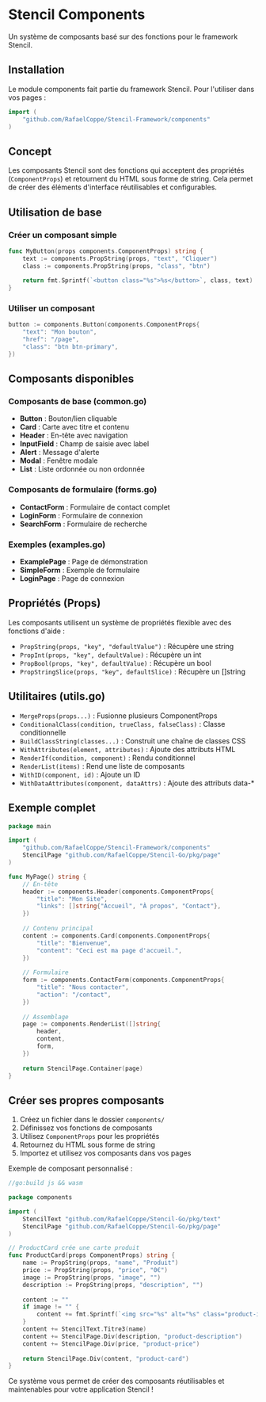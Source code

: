 # Stencil Components

Un système de composants basé sur des fonctions pour le framework Stencil.

## Installation

Le module components fait partie du framework Stencil. Pour l'utiliser dans vos pages :

```go
import (
    "github.com/RafaelCoppe/Stencil-Framework/components"
)
```

## Concept

Les composants Stencil sont des fonctions qui acceptent des propriétés (`ComponentProps`) et retournent du HTML sous forme de string. Cela permet de créer des éléments d'interface réutilisables et configurables.

## Utilisation de base

### Créer un composant simple

```go
func MyButton(props components.ComponentProps) string {
    text := components.PropString(props, "text", "Cliquer")
    class := components.PropString(props, "class", "btn")
    
    return fmt.Sprintf(`<button class="%s">%s</button>`, class, text)
}
```

### Utiliser un composant

```go
button := components.Button(components.ComponentProps{
    "text": "Mon bouton",
    "href": "/page",
    "class": "btn btn-primary",
})
```

## Composants disponibles

### Composants de base (common.go)

- **Button** : Bouton/lien cliquable
- **Card** : Carte avec titre et contenu
- **Header** : En-tête avec navigation
- **InputField** : Champ de saisie avec label
- **Alert** : Message d'alerte
- **Modal** : Fenêtre modale
- **List** : Liste ordonnée ou non ordonnée

### Composants de formulaire (forms.go)

- **ContactForm** : Formulaire de contact complet
- **LoginForm** : Formulaire de connexion
- **SearchForm** : Formulaire de recherche

### Exemples (examples.go)

- **ExamplePage** : Page de démonstration
- **SimpleForm** : Exemple de formulaire
- **LoginPage** : Page de connexion

## Propriétés (Props)

Les composants utilisent un système de propriétés flexible avec des fonctions d'aide :

- `PropString(props, "key", "defaultValue")` : Récupère une string
- `PropInt(props, "key", defaultValue)` : Récupère un int
- `PropBool(props, "key", defaultValue)` : Récupère un bool
- `PropStringSlice(props, "key", defaultSlice)` : Récupère un []string

## Utilitaires (utils.go)

- `MergeProps(props...)` : Fusionne plusieurs ComponentProps
- `ConditionalClass(condition, trueClass, falseClass)` : Classe conditionnelle
- `BuildClassString(classes...)` : Construit une chaîne de classes CSS
- `WithAttributes(element, attributes)` : Ajoute des attributs HTML
- `RenderIf(condition, component)` : Rendu conditionnel
- `RenderList(items)` : Rend une liste de composants
- `WithID(component, id)` : Ajoute un ID
- `WithDataAttributes(component, dataAttrs)` : Ajoute des attributs data-*

## Exemple complet

```go
package main

import (
    "github.com/RafaelCoppe/Stencil-Framework/components"
    StencilPage "github.com/RafaelCoppe/Stencil-Go/pkg/page"
)

func MyPage() string {
    // En-tête
    header := components.Header(components.ComponentProps{
        "title": "Mon Site",
        "links": []string{"Accueil", "À propos", "Contact"},
    })
    
    // Contenu principal
    content := components.Card(components.ComponentProps{
        "title": "Bienvenue",
        "content": "Ceci est ma page d'accueil.",
    })
    
    // Formulaire
    form := components.ContactForm(components.ComponentProps{
        "title": "Nous contacter",
        "action": "/contact",
    })
    
    // Assemblage
    page := components.RenderList([]string{
        header,
        content,
        form,
    })
    
    return StencilPage.Container(page)
}
```

## Créer ses propres composants

1. Créez un fichier dans le dossier `components/`
2. Définissez vos fonctions de composants
3. Utilisez `ComponentProps` pour les propriétés
4. Retournez du HTML sous forme de string
5. Importez et utilisez vos composants dans vos pages

Exemple de composant personnalisé :

```go
//go:build js && wasm

package components

import (
    StencilText "github.com/RafaelCoppe/Stencil-Go/pkg/text"
    StencilPage "github.com/RafaelCoppe/Stencil-Go/pkg/page"
)

// ProductCard crée une carte produit
func ProductCard(props ComponentProps) string {
    name := PropString(props, "name", "Produit")
    price := PropString(props, "price", "0€")
    image := PropString(props, "image", "")
    description := PropString(props, "description", "")
    
    content := ""
    if image != "" {
        content += fmt.Sprintf(`<img src="%s" alt="%s" class="product-image">`, image, name)
    }
    content += StencilText.Titre3(name)
    content += StencilPage.Div(description, "product-description")
    content += StencilPage.Div(price, "product-price")
    
    return StencilPage.Div(content, "product-card")
}
```

Ce système vous permet de créer des composants réutilisables et maintenables pour votre application Stencil !

